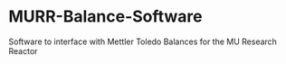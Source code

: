 MURR-Balance-Software
=====================

Software to interface with Mettler Toledo Balances for the MU Research Reactor
